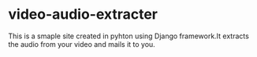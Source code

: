 # video-audio-extracter

This is a smaple site created in pyhton using Django framework.It extracts the audio from your video and mails it to you.

